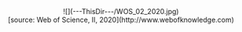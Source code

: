 <center>
![](---ThisDir---/WOS_02_2020.jpg)
</center>

<center>
[source: Web of Science, II, 2020](http://www.webofknowledge.com)
</center>
